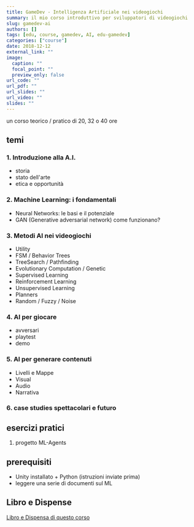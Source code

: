 ```yaml
---
title: GameDev - Intelligenza Artificiale nei videogiochi
summary: il mio corso introduttivo per sviluppatori di videogiochi
slug: gamedev-ai
authors: []
tags: [edu, course, gamedev, AI, edu-gamedev]
categories: ["course"]
date: 2018-12-12
external_link: ""
image:
  caption: ""
  focal_point: ""
  preview_only: false
url_code: ""
url_pdf: ""
url_slides: ""
url_video: ""
slides: ""
---
```


un corso teorico / pratico di 20, 32 o 40 ore

## temi
### 1. Introduzione alla A.I.
- storia
- stato dell'arte
- etica e opportunità
### 2. Machine Learning: i fondamentali
  - Neural Networks: le basi e il potenziale
  - GAN (Generative adversarial network) come funzionano?
### 3. Metodi AI nei videogiochi
  - Utility
  - FSM / Behavior Trees
  - TreeSearch / Pathfinding
  - Evolutionary Computation / Genetic
  - Supervised Learning
  - Reinforcement Learning
  - Unsupervised Learning
  - Planners
  - Random / Fuzzy / Noise
### 4. AI per giocare
  - avversari
  - playtest
  - demo
### 5. AI per generare contenuti
  - Livelli e Mappe
  - Visual
  - Audio
  - Narrativa
### 6. case studies spettacolari e futuro

## esercizi pratici
1. progetto ML-Agents

## prerequisiti
- Unity installato + Python (istruzioni inviate prima)
- leggere una serie di documenti sul ML

## Libro e Dispense
[Libro e Dispensa di questo corso](https://2042ed.org/scuola/game-dev/ai/)